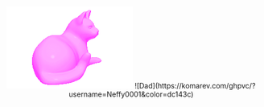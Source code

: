 <p align="center">
  <img src="tumblr_m2cqx66bOr1qzvdsco1_250.gif" alt="animated" />
  ![Dad](https://komarev.com/ghpvc/?username=Neffy0001&color=dc143c)
</p>

